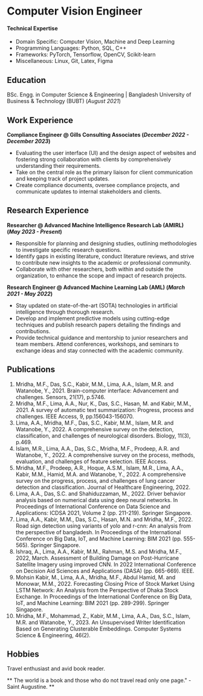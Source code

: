 # Computer Vision Engineer

#### Technical Expertise 
- Domain Specific: Computer Vision, Machine and Deep Learning
- Programming Languages: Python, SQL, C++
- Frameworks: PyTorch, Tensorflow, OpenCV, Scikit-learn
- Miscellaneous: Linux, Git, Latex, Figma

## Education
BSc. Engg. in Computer Science & Engineering | Bangladesh University of Business & Technology (BUBT) (_August 2021_)

## Work Experience
**Compliance Engineer @ Gills Consulting Associates (_December 2022 - December 2023_)**
- Evaluating the user interface (UI) and the design aspect of websites and fostering strong collaboration with clients by comprehensively understanding their requirements.
- Take on the central role as the primary liaison for client communication and keeping track of project updates.
- Create compliance documents, oversee compliance projects, and communicate updates to internal stakeholders and clients.

## Research Experience
**Researcher @ Advanced Machine Intelligence Research Lab (AMIRL) (_May 2023 - Present_)**
- Responsible for planning and designing studies, outlining methodologies to investigate specific research questions.
- Identify gaps in existing literature, conduct literature reviews, and strive to contribute new insights to the academic or professional community.
- Collaborate with other researchers, both within and outside the organization, to enhance the scope and impact of research projects.
  
**Research Engineer @ Advanced Machine Learning Lab (AML) (_March 2021 - May 2022_)**
- Stay updated on state-of-the-art (SOTA) technologies in artificial intelligence through thorough research.
- Develop and implement predictive models using cutting-edge techniques and publish research papers detailing the findings and contributions.
- Provide technical guidance and mentorship to junior researchers and team members. Attend conferences, workshops, and seminars to exchange ideas and stay connected with the academic community.

## Publications
1. Mridha, M.F., Das, S.C., Kabir, M.M., Lima, A.A., Islam, M.R. and Watanobe, Y., 2021. Brain-computer interface: Advancement and challenges. Sensors, 21(17), p.5746.
2. Mridha, M.F., Lima, A.A., Nur, K., Das, S.C., Hasan, M. and Kabir, M.M., 2021. A survey of automatic text summarization: Progress, process and challenges. IEEE Access, 9, pp.156043-156070.
3. Lima, A.A., Mridha, M.F., Das, S.C., Kabir, M.M., Islam, M.R. and Watanobe, Y., 2022. A comprehensive survey on the detection, classification, and challenges of neurological disorders. Biology, 11(3), p.469.
4. Islam, M.R., Lima, A.A., Das, S.C., Mridha, M.F., Prodeep, A.R. and Watanobe, Y., 2022. A comprehensive survey on the process, methods, evaluation, and challenges of feature selection. IEEE Access.
5. Mridha, M.F., Prodeep, A.R., Hoque, A.S.M., Islam, M.R., Lima, A.A., Kabir, M.M., Hamid, M.A. and Watanobe, Y., 2022. A comprehensive survey on the progress, process, and challenges of lung cancer detection and classification. Journal of Healthcare Engineering, 2022.
6. Lima, A.A., Das, S.C. and Shahiduzzaman, M., 2022. Driver behavior analysis based on numerical data using deep neural networks. In Proceedings of International Conference on Data Science and Applications: ICDSA 2021, Volume 2 (pp. 211-219). Springer Singapore.
7. Lima, A.A., Kabir, M.M., Das, S.C., Hasan, M.N. and Mridha, M.F., 2022. Road sign detection using variants of yolo and r-cnn: An analysis from the perspective of bangladesh. In Proceedings of the International Conference on Big Data, IoT, and Machine Learning: BIM 2021 (pp. 555-565). Springer Singapore.
8. Ishraq, A., Lima, A.A., Kabir, M.M., Rahman, M.S. and Mridha, M.F., 2022, March. Assessment of Building Damage on Post-Hurricane Satellite Imagery using improved CNN. In 2022 International Conference on Decision Aid Sciences and Applications (DASA) (pp. 665-669). IEEE.
9. Mohsin Kabir, M., Lima, A.A., Mridha, M.F., Abdul Hamid, M. and Monowar, M.M., 2022. Forecasting Closing Price of Stock Market Using LSTM Network: An Analysis from the Perspective of Dhaka Stock Exchange. In Proceedings of the International Conference on Big Data, IoT, and Machine Learning: BIM 2021 (pp. 289-299). Springer Singapore.
10. Mridha, M.F., Mohammad, Z., Kabir, M.M., Lima, A.A., Das, S.C., Islam, M.R. and Watanobe, Y., 2023. An Unsupervised Writer Identification Based on Generating Clusterable Embeddings. Computer Systems Science & Engineering, 46(2).

## Hobbies
Travel enthusiast and avid book reader. 

** The world is a book and those who do not travel read only one page." - Saint Augustine. **

